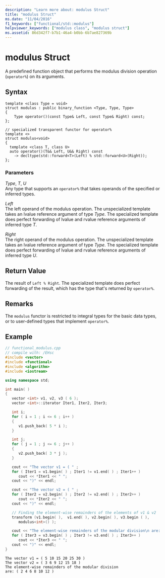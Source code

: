 ```yaml
---
description: "Learn more about: modulus Struct"
title: "modulus Struct"
ms.date: "11/04/2016"
f1_keywords: ["functional/std::modulus"]
helpviewer_keywords: ["modulus class", "modulus struct"]
ms.assetid: 86d342f7-b7b1-46a4-b0bb-6b7ae827369b
---
```

# modulus Struct

A predefined function object that performs the modulus division operation (`operator%`) on its arguments.

## Syntax

```
template <class Type = void>
struct modulus : public binary_function <Type, Type, Type>
{
    Type operator()(const Type& Left, const Type& Right) const;
};

// specialized transparent functor for operator%
template <>
struct modulus<void>
{
  template <class T, class U>
  auto operator()(T&& Left, U&& Right) const
    -> decltype(std::forward<T>(Left) % std::forward<U>(Right));
};
```

### Parameters

*Type*, *T*, *U*\
Any type that supports an `operator%` that takes operands of the specified or inferred types.

*Left*\
The left operand of the modulus operation. The unspecialized template takes an lvalue reference argument of type *Type*. The specialized template does perfect forwarding of lvalue and rvalue reference arguments of inferred type *T*.

*Right*\
The right operand of the modulus operation. The unspecialized template takes an lvalue reference argument of type *Type*. The specialized template does perfect forwarding of lvalue and rvalue reference arguments of inferred type *U*.

## Return Value

The result of `Left % Right`. The specialized template does perfect forwarding of the result, which has the type that's returned by `operator%`.

## Remarks

The `modulus` functor is restricted to integral types for the basic data types, or to user-defined types that implement `operator%`.

## Example

```cpp
// functional_modulus.cpp
// compile with: /EHsc
#include <vector>
#include <functional>
#include <algorithm>
#include <iostream>

using namespace std;

int main( )
{
   vector <int> v1, v2, v3 ( 6 );
   vector <int>::iterator Iter1, Iter2, Iter3;

   int i;
   for ( i = 1 ; i <= 6 ; i++ )
   {
      v1.push_back( 5 * i );
   }

   int j;
   for ( j = 1 ; j <= 6 ; j++ )
   {
      v2.push_back( 3 * j );
   }

   cout << "The vector v1 = ( " ;
   for ( Iter1 = v1.begin( ) ; Iter1 != v1.end( ) ; Iter1++ )
      cout << *Iter1 << " ";
   cout << ")" << endl;

   cout << "The vector v2 = ( " ;
   for ( Iter2 = v2.begin( ) ; Iter2 != v2.end( ) ; Iter2++ )
      cout << *Iter2 << " ";
   cout << ")" << endl;

   // Finding the element-wise remainders of the elements of v1 & v2
   transform (v1.begin( ),  v1.end( ), v2.begin( ), v3.begin ( ),
      modulus<int>() );

   cout << "The element-wise remainders of the modular division\n are: ( " ;
   for ( Iter3 = v3.begin( ) ; Iter3 != v3.end( ) ; Iter3++ )
      cout << *Iter3 << " ";
   cout << ")" << endl;
}
```

```Output
The vector v1 = ( 5 10 15 20 25 30 )
The vector v2 = ( 3 6 9 12 15 18 )
The element-wise remainders of the modular division
are: ( 2 4 6 8 10 12 )
```
